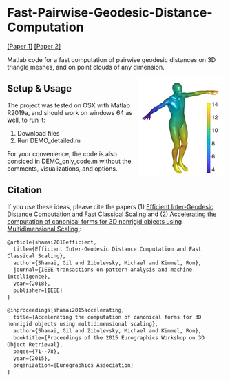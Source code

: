 # Fast-Pairwise-Geodesic-Distance-Computation
[[Paper 1]](https://ieeexplore.ieee.org/abstract/document/8509134) [[Paper 2]](https://docs.wixstatic.com/ugd/28cd82_91f41197b793480ab25b1f97f10f818a.pdf)

Matlab code for a fast computation of pairwise geodesic distances on 3D triangle meshes, and on point clouds of any dimension.


<img align="right" img src="Images/Viz_pic.png" width="200px">

## Setup & Usage
The project was tested on OSX with Matlab R2019a, and should work on windows 64 as well, to run it: 
1) Download files
2) Run DEMO_detailed.m


For your convenience, the code is also consiced in DEMO_only_code.m without the comments, visualizations, and options.

## Citation
If you use these ideas, please cite the papers (1) <a href="https://ieeexplore.ieee.org/abstract/document/8509134"> Efficient Inter-Geodesic Distance Computation and Fast Classical Scaling</a> and (2) <a href="https://docs.wixstatic.com/ugd/28cd82_91f41197b793480ab25b1f97f10f818a.pdf"> Accelerating the computation of canonical forms for 3D nonrigid objects using Multidimensional Scaling </a>:

```
@article{shamai2018efficient,
  title={Efficient Inter-Geodesic Distance Computation and Fast Classical Scaling},
  author={Shamai, Gil and Zibulevsky, Michael and Kimmel, Ron},
  journal={IEEE transactions on pattern analysis and machine intelligence},
  year={2018},
  publisher={IEEE}
}
```

```
@inproceedings{shamai2015accelerating,
  title={Accelerating the computation of canonical forms for 3D nonrigid objects using multidimensional scaling},
  author={Shamai, Gil and Zibulevsky, Michael and Kimmel, Ron},
  booktitle={Proceedings of the 2015 Eurographics Workshop on 3D Object Retrieval},
  pages={71--78},
  year={2015},
  organization={Eurographics Association}
}
```

